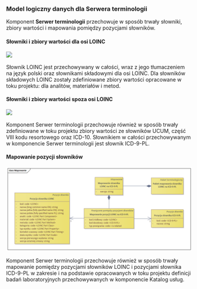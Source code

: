 ### Model logiczny danych dla Serwera terminologii

Komponent **Serwer terminologii** przechowuje w sposób trwały słowniki, zbiory wartości i mapowania pomiędzy pozycjami słowników.

#### Słowniki i zbiory wartości dla osi LOINC

![](assets\Słowniki_osi_LOINC.png)  

Słownik LOINC jest przechowywany w całości, wraz z jego tłumaczeniem na język polski oraz słownikami składowymi dla osi LOINC. Dla słowników składowych LOINC zostały zdefiniowane zbiory wartości opracowane w toku projektu: dla analitów, materiałów i metod.

#### Słowniki i zbiory wartości spoza osi LOINC


![](assets\Słowniki_poza_LOINC.png)


Komponent Serwer terminologii przechowuje również w sposób trwały zdefiniowane w toku projektu zbiory wartości ze słowników UCUM, część VIII kodu resortowego oraz ICD-10. Słownikiem w całości przechowywanym w komponencie Serwer terminologii jest słownik ICD-9-PL.

#### Mapowanie pozycji słowników

![](assets\Mapowanie.png)  


Komponent Serwer terminologii przechowuje również w sposób trwały mapowanie pomiędzy pozycjami słowników LOINC i pozycjami słownika ICD-9-PL w zakresie i na podstawie opracowanych w toku projektu definicji badań laboratoryjnych przechowywanych w komponencie Katalog usług.